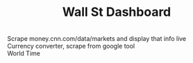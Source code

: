 # <div align="center">Wall St Dashboard</div>

</br>

<div>Scrape money.cnn.com/data/markets and display that info live</div>
<div>Currency converter, scrape from google tool<div>
<div>World Time</div>
